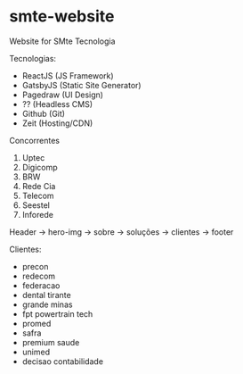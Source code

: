 # smte-website
Website for SMte Tecnologia

Tecnologias:

- ReactJS (JS Framework)
- GatsbyJS (Static Site Generator)
- Pagedraw (UI Design)
- ?? (Headless CMS)
- Github (Git)
- Zeit (Hosting/CDN)

Concorrentes

01. Uptec
02. Digicomp
03. BRW
04. Rede Cia
05. Telecom
06. Seestel
07. Inforede


Header -> hero-img -> sobre -> soluções -> clientes -> footer


Clientes:
- precon
- redecom
- federacao
- dental tirante
- grande minas
- fpt powertrain tech
- promed
- safra
- premium saude
- unimed
- decisao contabilidade
